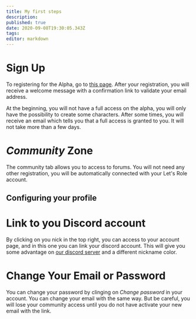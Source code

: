 ```yaml
---
title: My first steps
description: 
published: true
date: 2020-09-08T19:30:05.343Z
tags: 
editor: markdown
---
```


# Sign Up

To registering for the Alpha, go to [this page](https://alpha.lets-role.com/register). After your registration, you will receive a welcome message with a confirmation link to validate your email address.

At the beginning, you will not have a full access on the alpha, you will only have the possibility to create some characters. After some times, you will receive an email which tells you that a full access is granted to you. It will not take more than a few days.

# *Community* Zone

The community tab allows you to access to forums. You will not need any other registration, you will be automatically connected with your Let's Role account.

## Configuring your profile

# Link to you Discord account

By clicking on you nick in the top right, you can access to your account page, and in this one you can link your discord account. This will give you some advantage on [our discord server](https://discord.gg/m5cqTwa) and a different nickname color.

# Change Your Email or Password

You can change your password by clinging on *Change password* in your account. You can change your email with the same way. But be careful, you will lose your community access until you do not have activate your new email with the link.

